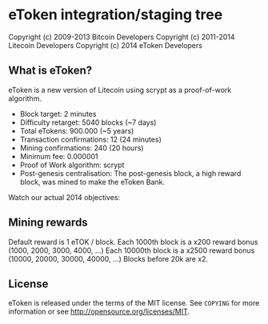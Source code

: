 eToken integration/staging tree
================================

Copyright (c) 2009-2013 Bitcoin Developers
Copyright (c) 2011-2014 Litecoin Developers
Copyright (c) 2014      eToken Developers

What is eToken?
---------------

eToken is a new version of Litecoin using scrypt as a proof-of-work algorithm.
 - Block target: 2 minutes
 - Difficulty retarget: 5040 blocks (~7 days)
 - Total eTokens: 900.000 (~5 years)
 - Transaction confirmations: 12 (24 minutes)
 - Mining confirmations: 240 (20 hours)
 - Minimum fee: 0.000001
 - Proof of Work algorithm: scrypt
 - Post-genesis centralisation: The post-genesis block, a high reward block, was mined to make the eToken Bank.

Watch our actual 2014 objectives: 

Mining rewards
--------------

Default reward is 1 eTOK / block.
Each 1000th block is a  x200 reward bonus (1000, 2000, 3000, 4000, ...)
Each 10000th block is a  x2500 reward bonus (10000, 20000, 30000, 40000, ...)
Blocks before 20k are x2.

License
-------

eToken is released under the terms of the MIT license. See `COPYING` for more
information or see http://opensource.org/licenses/MIT.

